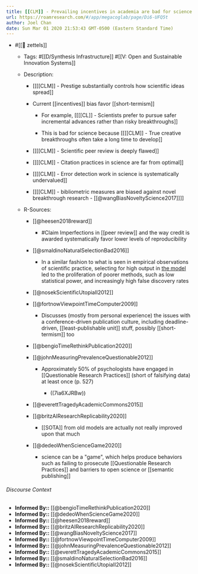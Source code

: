 ```yaml
---
title: [[CLM]] - Prevailing incentives in academia are bad for science
url: https://roamresearch.com/#/app/megacoglab/page/Di6-UFQ5t
author: Joel Chan
date: Sun Mar 01 2020 21:53:43 GMT-0500 (Eastern Standard Time)
---
```


- #[[🌲 zettels]]

    - Tags: #[[D/Synthesis Infrastructure]] #[[V: Open and Sustainable Innovation Systems]]

    - Description:

        - [[[[CLM]] - Prestige substantially controls how scientific ideas spread]]

        - Current [[incentives]] bias favor [[short-termism]]

            - For example, [[[[CL]] - Scientists prefer to pursue safer incremental advances rather than risky breakthroughs]]

            - This is bad for science because [[[[CLM]] - True creative breakthroughs often take a long time to develop]]

        - [[[[CLM]] - Scientific peer review is deeply flawed]]

        - [[[[CLM]] - Citation practices in science are far from optimal]]

        - [[[[CLM]] - Error detection work in science is systematically undervalued]]

        - [[[[CLM]] - bibliometric measures are biased against novel breakthrough research - [[@wangBiasNoveltyScience2017]]]]

    - R-Sources:

        - [[@heesen2018reward]]

            - #Claim Imperfections in [[peer review]] and the way credit is awarded systematically favor lower levels of reproducibility

        - [[@smaldinoNaturalSelectionBad2016]]

            - In a similar fashion to what is seen in empirical observations of scientific practice, selecting for high output in [the model](((DRG86XRFt))) led to the proliferation of poorer methods, such as low statistical power, and increasingly high false discovery rates

        - [[@nosekScientificUtopiaII2012]]

        - [[@fortnowViewpointTimeComputer2009]]

            - Discusses (mostly from personal experience) the issues with a conference-driven publication culture, including deadline-driven, [[least-publishable unit]] stuff, possibly [[short-termism]] too

        - [[@bengioTimeRethinkPublication2020]]

        - [[@johnMeasuringPrevalenceQuestionable2012]]

            - Approximately 50% of psychologists have engaged in [[Questionable Research Practices]] (short of falsifying data) at least once (p. 527)

                - ((7ia6XJRBw))

        - [[@everettTragedyAcademicCommons2015]]

        - [[@britzAIResearchReplicability2020]]

            - [[SOTA]] from old models are actually not really improved upon that much

        - [[@dedeoWhenScienceGame2020]]

            - science can be a "game", which helps produce behaviors such as failing to prosecute [[Questionable Research Practices]] and barriers to open science or [[semantic publishing]]

###### Discourse Context

- **Informed By::** [[@bengioTimeRethinkPublication2020]]
- **Informed By::** [[@dedeoWhenScienceGame2020]]
- **Informed By::** [[@heesen2018reward]]
- **Informed By::** [[@britzAIResearchReplicability2020]]
- **Informed By::** [[@wangBiasNoveltyScience2017]]
- **Informed By::** [[@fortnowViewpointTimeComputer2009]]
- **Informed By::** [[@johnMeasuringPrevalenceQuestionable2012]]
- **Informed By::** [[@everettTragedyAcademicCommons2015]]
- **Informed By::** [[@smaldinoNaturalSelectionBad2016]]
- **Informed By::** [[@nosekScientificUtopiaII2012]]

